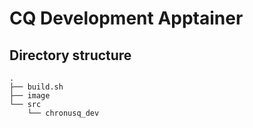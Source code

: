 # CQ Development Apptainer

## Directory structure
```
.
├── build.sh
├── image
└── src
    └── chronusq_dev
```
